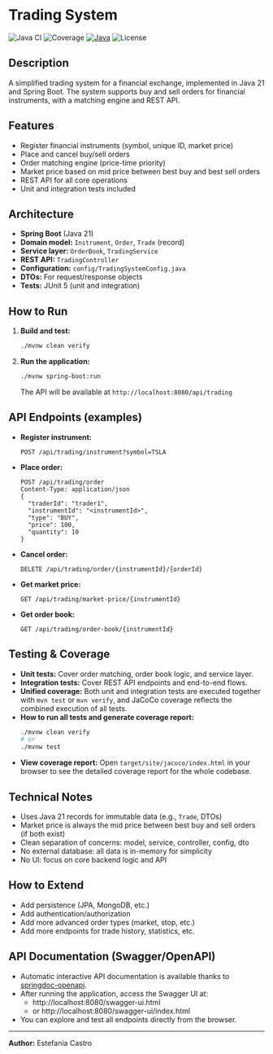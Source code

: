 # Trading System

![Java CI](https://img.shields.io/github/actions/workflow/status/FanyCastro/trading-system/maven.yml?logo=github&label=Build)
![Coverage](https://img.shields.io/codecov/c/github/FanyCastro/tradingSystem/main?logo=codecov&label=Coverage)
[![Java](https://img.shields.io/badge/Java-21-blue?logo=java)](https://www.oracle.com/java/technologies/javase/jdk21-archive-downloads.html)
![License](https://img.shields.io/github/license/FanyCastro/productsAPI?color=blue)

## Description
A simplified trading system for a financial exchange, implemented in Java 21 and Spring Boot. The system supports buy and sell orders for financial instruments, with a matching engine and REST API.

## Features
- Register financial instruments (symbol, unique ID, market price)
- Place and cancel buy/sell orders
- Order matching engine (price-time priority)
- Market price based on mid price between best buy and best sell orders
- REST API for all core operations
- Unit and integration tests included

## Architecture
- **Spring Boot** (Java 21)
- **Domain model:** `Instrument`, `Order`, `Trade` (record)
- **Service layer:** `OrderBook`, `TradingService`
- **REST API:** `TradingController`
- **Configuration:** `config/TradingSystemConfig.java`
- **DTOs:** For request/response objects
- **Tests:** JUnit 5 (unit and integration)

## How to Run
1. **Build and test:**
   ```bash
   ./mvnw clean verify
   ```
2. **Run the application:**
   ```bash
   ./mvnw spring-boot:run
   ```
   The API will be available at `http://localhost:8080/api/trading`

## API Endpoints (examples)
- **Register instrument:**
  ```http
  POST /api/trading/instrument?symbol=TSLA
  ```
- **Place order:**
  ```http
  POST /api/trading/order
  Content-Type: application/json
  {
    "traderId": "trader1",
    "instrumentId": "<instrumentId>",
    "type": "BUY",
    "price": 100,
    "quantity": 10
  }
  ```
- **Cancel order:**
  ```http
  DELETE /api/trading/order/{instrumentId}/{orderId}
  ```
- **Get market price:**
  ```http
  GET /api/trading/market-price/{instrumentId}
  ```
- **Get order book:**
  ```http
  GET /api/trading/order-book/{instrumentId}
  ```

## Testing & Coverage
- **Unit tests:** Cover order matching, order book logic, and service layer.
- **Integration tests:** Cover REST API endpoints and end-to-end flows.
- **Unified coverage:** Both unit and integration tests are executed together with `mvn test` or `mvn verify`, and JaCoCo coverage reflects the combined execution of all tests.
- **How to run all tests and generate coverage report:**
  ```bash
  ./mvnw clean verify
  # or
  ./mvnw test
  ```
- **View coverage report:**
  Open `target/site/jacoco/index.html` in your browser to see the detailed coverage report for the whole codebase.

## Technical Notes
- Uses Java 21 records for immutable data (e.g., `Trade`, DTOs)
- Market price is always the mid price between best buy and sell orders (if both exist)
- Clean separation of concerns: model, service, controller, config, dto
- No external database: all data is in-memory for simplicity
- No UI: focus on core backend logic and API

## How to Extend
- Add persistence (JPA, MongoDB, etc.)
- Add authentication/authorization
- Add more advanced order types (market, stop, etc.)
- Add more endpoints for trade history, statistics, etc.

## API Documentation (Swagger/OpenAPI)
- Automatic interactive API documentation is available thanks to [springdoc-openapi](https://springdoc.org/).
- After running the application, access the Swagger UI at:
  - http://localhost:8080/swagger-ui.html
  - or http://localhost:8080/swagger-ui/index.html
- You can explore and test all endpoints directly from the browser.

---

**Author:** Estefanía Castro
